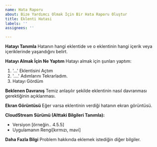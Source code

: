 ```yaml
---
name: Hata Raporu
about: Bize Yardımcı Olmak İçin Bir Hata Raporu Oluştur
title: Eklenti Hatasi
labels: ''
assignees: ''

---
```


**Hatayı Tanımla**
Hatanın hangi eklentide ve o eklentinin hangi içerik veya içeriklerinde yaşandığını belirt.

**Hatayı Almak İçin Ne Yaptım**
Hatayı almak için şunları yaptım:
1. '...' Eklentisini Açtım
2. '....' Adımlarını Tekrarladım.
3. Hatayı Gördüm

**Beklenen Davranış**
Temiz anlaşılır şekilde eklentinin nasıl davranması gerektiğinin açıklanması.

**Ekran Görüntüsü**
Eğer varsa eklentinin verdiği hatanın ekran görüntüsü.

**CloudStream Sürümü (Alttaki Bilgileri Tanımla):**
 - Versiyon [örneğin.. 4.5.5]
 - Uygulamanın Rengi[kırmızı, mavi]

**Daha Fazla Bilgi**
Problem hakkında eklemek istediğin diğer bilgiler.
